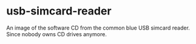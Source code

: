 # usb-simcard-reader
An image of the software CD from the common blue USB simcard reader. Since nobody owns CD drives anymore.
